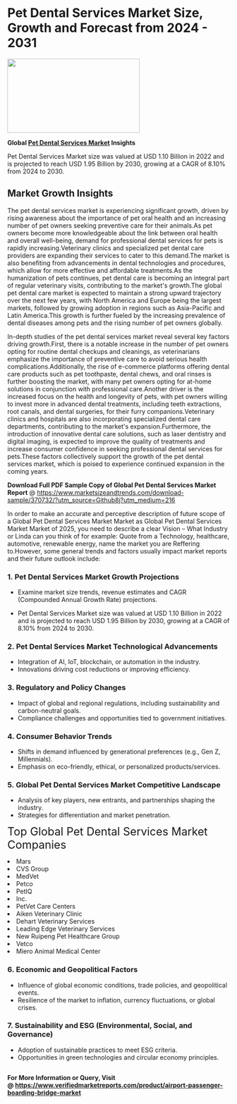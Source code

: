 <H1>Pet Dental Services Market Size, Growth and Forecast from 2024 - 2031</H1><img class="aligncenter size-medium wp-image-584254" src="https://thirdeyenews.in/wp-content/uploads/2024/09/Global-Market-Research-300x168.jpeg" alt="" width="300" height="168" /><p><strong>Global&nbsp;<a href="https://www.marketsizeandtrends.com/download-sample/370732/?utm_source=Github8j?utm_medium=216">Pet Dental Services Market</a> Insights</strong></p><p>Pet Dental Services Market size was valued at USD 1.10 Billion in 2022 and is projected to reach USD 1.95 Billion by 2030, growing at a CAGR of 8.10% from 2024 to 2030.</p><p><h2>Market Growth Insights</h2> <p>The pet dental services market is experiencing significant growth, driven by rising awareness about the importance of pet oral health and an increasing number of pet owners seeking preventive care for their animals.As pet owners become more knowledgeable about the link between oral health and overall well-being, demand for professional dental services for pets is rapidly increasing.Veterinary clinics and specialized pet dental care providers are expanding their services to cater to this demand.The market is also benefiting from advancements in dental technologies and procedures, which allow for more effective and affordable treatments.As the humanization of pets continues, pet dental care is becoming an integral part of regular veterinary visits, contributing to the market's growth.The global pet dental care market is expected to maintain a strong upward trajectory over the next few years, with North America and Europe being the largest markets, followed by growing adoption in regions such as Asia-Pacific and Latin America.This growth is further fueled by the increasing prevalence of dental diseases among pets and the rising number of pet owners globally.</p> <p>In-depth studies of the pet dental services market reveal several key factors driving growth.First, there is a notable increase in the number of pet owners opting for routine dental checkups and cleanings, as veterinarians emphasize the importance of preventive care to avoid serious health complications.Additionally, the rise of e-commerce platforms offering dental care products such as pet toothpaste, dental chews, and oral rinses is further boosting the market, with many pet owners opting for at-home solutions in conjunction with professional care.Another driver is the increased focus on the health and longevity of pets, with pet owners willing to invest more in advanced dental treatments, including teeth extractions, root canals, and dental surgeries, for their furry companions.Veterinary clinics and hospitals are also incorporating specialized dental care departments, contributing to the market's expansion.Furthermore, the introduction of innovative dental care solutions, such as laser dentistry and digital imaging, is expected to improve the quality of treatments and increase consumer confidence in seeking professional dental services for pets.These factors collectively support the growth of the pet dental services market, which is poised to experience continued expansion in the coming years.</p> <p><span class=""><strong>Download Full PDF Sample Copy of Global Pet Dental Services Market Report</strong> @ <a href="https://www.marketsizeandtrends.com/download-sample/370732/?utm_source=Github8j?utm_medium=216" target="_blank">https://www.marketsizeandtrends.com/download-sample/370732/?utm_source=Github8j?utm_medium=216</a></span></p><p>In order to make an accurate and perceptive description of future scope of a Global&nbsp;Pet Dental Services Market Market as Global&nbsp;Pet Dental Services Market Market of 2025, you need to describe a clear Vision &ndash; What Industry or Linda can you think of for example: Quote from a Technology, healthcare, automotive, renewable energy, name the market you are Reffering to.However, some general trends and factors usually impact market reports and their future outlook include:</p><h3>1.&nbsp;<strong>Pet Dental Services Market Growth Projections</strong></h3><ul><li>Examine market size trends, revenue estimates and CAGR (Compounded Annual Growth Rate) projections.</li><li><p>Pet Dental Services Market size was valued at USD 1.10 Billion in 2022 and is projected to reach USD 1.95 Billion by 2030, growing at a CAGR of 8.10% from 2024 to 2030.</p></li></ul><h3>2.&nbsp;<strong>Pet Dental Services Market Technological Advancements</strong></h3><ul><li>Integration of AI, IoT, blockchain, or automation in the industry.</li><li>Innovations driving cost reductions or improving efficiency.</li></ul><h3>3.&nbsp;<strong>Regulatory and Policy Changes</strong></h3><ul><li>Impact of global and regional regulations, including sustainability and carbon-neutral goals.</li><li>Compliance challenges and opportunities tied to government initiatives.</li></ul><h3>4.&nbsp;<strong>Consumer Behavior Trends</strong></h3><ul><li>Shifts in demand influenced by generational preferences (e.g., Gen Z, Millennials).</li><li>Emphasis on eco-friendly, ethical, or personalized products/services.</li></ul><h3>5.&nbsp;<strong>Global Pet Dental Services Market Competitive Landscape</strong></h3><ul><li>Analysis of key players, new entrants, and partnerships shaping the industry.</li><li>Strategies for differentiation and market penetration.</li></ul><p data-pm-slice="1 1 []"><span style="color: inherit; font-family: inherit; font-size: 25px;">Top Global Pet Dental Services Market Companies</span></p><div class="" data-test-id=""><p><li>Mars</li><li> CVS Group</li><li> MedVet</li><li> Petco</li><li> PetIQ</li><li> Inc.</li><li> PetVet Care Centers</li><li> Aiken Veterinary Clinic</li><li> Dehart Veterinary Services</li><li> Leading Edge Veterinary Services</li><li> New Ruipeng Pet Healthcare Group</li><li> Vetco</li><li> Miero Animal Medical Center</li></p></div><h3>6.&nbsp;<strong>Economic and Geopolitical Factors</strong></h3><ul><li>Influence of global economic conditions, trade policies, and geopolitical events.</li><li>Resilience of the market to inflation, currency fluctuations, or global crises.</li></ul><h3>7.&nbsp;<strong>Sustainability and ESG (Environmental, Social, and Governance)</strong></h3><ul><li>Adoption of sustainable practices to meet ESG criteria.</li><li>Opportunities in green technologies and circular economy principles.</li></ul><h2><strong style="font-size: 14px;">For More Information or Query, Visit @&nbsp;</strong><a style="background-color: #ffffff; font-size: 14px;" href="https://www.marketsizeandtrends.com/report/pet-dental-services-market/" target="_blank">https://www.verifiedmarketreports.com/product/airport-passenger-boarding-bridge-market</a></h2>